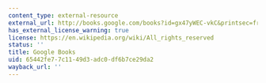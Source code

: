 ```yaml
---
content_type: external-resource
external_url: http://books.google.com/books?id=gx47yWEC-vkC&printsec=frontcover
has_external_license_warning: true
license: https://en.wikipedia.org/wiki/All_rights_reserved
status: ''
title: Google Books
uid: 65442fe7-7c11-49d3-adc0-df6b7ce29da2
wayback_url: ''
---
```

